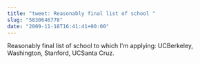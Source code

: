 ```yaml
---
title: "tweet: Reasonably final list of school "
slug: "5830646778"
date: "2009-11-18T16:41:41+00:00"
---
```

Reasonably final list of school to which I'm applying: UCBerkeley, Washington, Stanford, UCSanta Cruz.